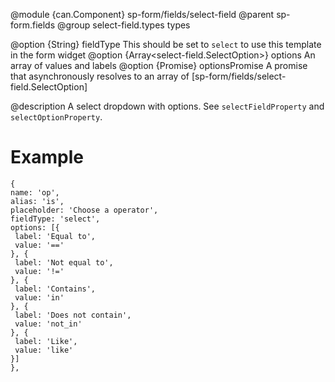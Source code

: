 
@module {can.Component} sp-form/fields/select-field <select-field />
@parent sp-form.fields
@group select-field.types types

@option {String} fieldType This should be set to `select` to use this template in the form widget
@option {Array<select-field.SelectOption>} options An array of values and labels
@option {Promise} optionsPromise A promise that asynchronously resolves to an array of [sp-form/fields/select-field.SelectOption]

@description
A select dropdown with options. See `selectFieldProperty` and `selectOptionProperty`.
# Example
```
{
name: 'op',
alias: 'is',
placeholder: 'Choose a operator',
fieldType: 'select',
options: [{
 label: 'Equal to',
 value: '=='
}, {
 label: 'Not equal to',
 value: '!='
}, {
 label: 'Contains',
 value: 'in'
}, {
 label: 'Does not contain',
 value: 'not_in'
}, {
 label: 'Like',
 value: 'like'
}]
},
```
